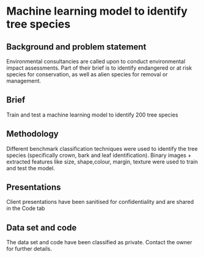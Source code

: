 # Machine learning model to identify tree species
## Background and problem statement
Environmental consultancies are called upon to conduct environmental impact assessments. Part of their brief is to identify endangered or at risk species for conservation, as well as alien species for removal or management.
## Brief
Train and test a machine learning model to identify 200 tree species
## Methodology
Different benchmark classification techniques were used to identify the tree species (specifically crown, bark and leaf identification).
Binary images + extracted features like size, shape,colour, margin, texture were used to train and test the model.
## Presentations
Client presentations have been sanitised for confidentiality and are shared in the Code tab
## Data set and code
The data set and code have been classified as private.
Contact the owner for further details.
